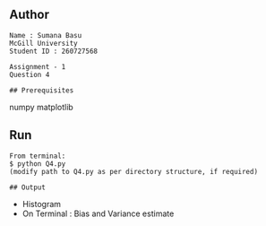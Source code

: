 ## Author
```
Name : Sumana Basu
McGill University
Student ID : 260727568

Assignment - 1
Question 4

## Prerequisites
```
numpy
matplotlib

## Run
```
From terminal:
$ python Q4.py
(modify path to Q4.py as per directory structure, if required)

## Output
```
* Histogram
* On Terminal : Bias and Variance estimate
